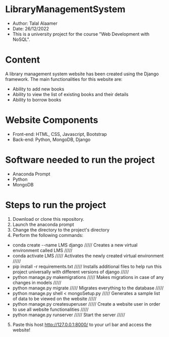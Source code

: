 # LibraryManagementSystem

- Author: Talal Alaamer
- Date: 26/12/2022
- This is a university project for the course "Web Development with NoSQL".

# Content
A library management system website has been created using the Django framework. The main functionalities for this website are:
- Ability to add new books
- Ability to view the list of existing books and their details
- Ability to borrow books

# Website Components
- Front-end: HTML, CSS, Javascript, Bootstrap
- Back-end: Python, MongoDB, Django

# Software needed to run the project
- Anaconda Prompt
- Python
- MongoDB

# Steps to run the project
1. Download or clone this repository.
2. Launch the anaconda prompt
3. Change the directory to the project's directory
4. Perform the following commands:
  - conda create --name LMS django    ///// Creates a new virtual environment called LMS /////
  - conda activate LMS    ///// Activates the newly created virtual environment /////
  - pip install -r requirements.txt     ///// Installs additional files to help run this project universally with different versions of django /////
  - python manage.py makemigrations     ///// Makes migrations in case of any changes in models /////
  - python manage.py migrate    ///// Migrates everything to the database /////
  - python manage.py shell < mongoSetup.py    ///// Generates a sample list of data to be viewed on the website /////
  - python manage.py createsuperuser    ///// Create a website user in order to use all website functionalities /////
  - python manage.py runserver    ///// Start the server /////
5. Paste this host http://127.0.0.1:8000/ to your url bar and access the website!
